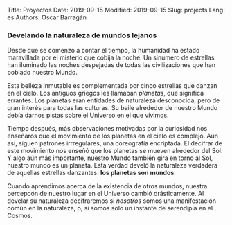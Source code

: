 Title: Proyectos
Date: 2019-09-15 
Modified: 2019-09-15
Slug: projects
Lang: es
Authors: Oscar Barragán

### Develando la naturaleza de mundos lejanos

Desde que se comenzó a contar el tiempo, la humanidad ha estado maravillada por el misterio que cobija la noche.
Un sinumero de estrellas han iluminado las noches despejadas de todas las civilizaciones que han poblado nuestro Mundo.

Esta belleza inmutable es complementada por cinco estrellas que danzan en el cielo.
Los antiguos griegos les llamaban _planetas_, que significa errantes. 
Los planetas eran entidades de naturaleza desconocida, pero de gran interés para todas las culturas.
Su baile alrededor de nuestro Mundo debía darnos pistas sobre el Universo en el que vivimos.

Tiempo después, más observaciones motivadas por la curiosidad nos enseñaros que el movimiento de los planetas en el cielo es complejo.
Aún así, siguen patrones irrregulares, una coreografía encriptada.
El decifrar de este movimiento nos enseñó que los planetas se mueven alrededor del Sol.
Y algo aún más importante, nuestro Mundo también gira en torno al Sol, nuestro mundo es un planeta.
Esta verdad develó la naturaleza verdadera de aquellas estrellas danzantes: **los planetas son mundos**.

Cuando aprendimos acerca de la existencia de otros mundos, nuestra percepcón de nuestro lugar en el Universo cambió drásticamente.
Al develar su naturaleza decifraremos si _nosotros_ somos una manifestación común en la naturaleza, o,
si somos solo un instante de serendipia en el Cosmos.
